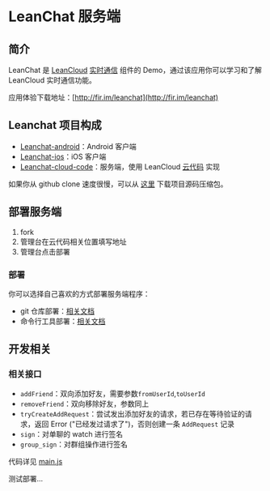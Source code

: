 # LeanChat 服务端

## 简介

LeanChat 是 [LeanCloud](http://leancloud.cn) [实时通信](https://leancloud.cn/docs/realtime.html) 组件的 Demo，通过该应用你可以学习和了解 LeanCloud 实时通信功能。

应用体验下载地址：[http://fir.im/leanchat](http://fir.im/leanchat)

## Leanchat 项目构成

* [Leanchat-android](https://github.com/leancloud/leanchat)：Android 客户端
* [Leanchat-ios](https://github.com/leancloud/leanchat-ios)：iOS 客户端
* [Leanchat-cloud-code](https://github.com/leancloud/leanchat-cloudcode)：服务端，使用 LeanCloud [云代码](https://leancloud.cn/docs/cloud_code_guide.html) 实现

如果你从 github clone 速度很慢，可以从 [这里](https://download.leancloud.cn/demo/) 下载项目源码压缩包。

## 部署服务端

1. fork
2. 管理台在云代码相关位置填写地址
3. 管理台点击部署

### 部署

你可以选择自己喜欢的方式部署服务端程序：

* git 仓库部署：[相关文档](https://leancloud.cn/docs/cloud_code_guide.html#部署代码)
* 命令行工具部署：[相关文档](https://leancloud.cn/docs/cloud_code_commandline.html#部署)

## 开发相关

### 相关接口

* `addFriend`：双向添加好友，需要参数`fromUserId`,`toUserId`
* `removeFriend`：双向移除好友，参数同上
* `tryCreateAddRequest`：尝试发出添加好友的请求，若已存在等待验证的请求，返回 Error ("已经发过请求了")，否则创建一条 `AddRequest` 记录
* `sign`：对单聊的 watch 进行签名
* `group_sign`：对群组操作进行签名

代码详见 [main.js](https://github.com/leancloud/AdventureCloud/blob/master/cloud/main.js)

测试部署...
